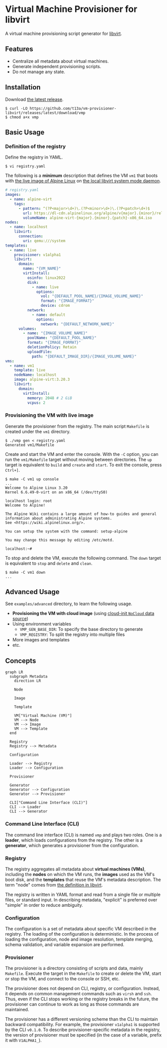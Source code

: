 # Virtual Machine Provisioner for libvirt

A virtual machine provisioning script generator for [libvirt](https://libvirt.org/).

## Features

- Centralize all metadata about virtual machines.
- Generate independent provisioning scripts.
- Do not manage any state.

## Installation

Download [the latest release](https://github.com/t13a/vm-provisioner-libvirt/releases/latest).

```console
$ curl -LO https://github.com/t13a/vm-provisioner-libvirt/releases/latest/download/vmp
$ chmod a+x vmp
```

## Basic Usage

### Definition of the registry

Define the registry in YAML.

```console
$ vi registry.yaml
```

The following is a **minimum** description that defines the VM `vm1` that boots with [the live image of Alpine Linux](https://alpinelinux.org/downloads/) on [the local libvirt system mode daemon](https://libvirt.org/uri.html#qemu-qemu-and-kvm-uris).

```yaml
# registry.yaml
images:
  - name: alpine-virt
    tags:
      - pattern: ^(?P<major>\d+)\.(?P<minor>\d+)\.(?P<patch>\d+)$
        url: https://dl-cdn.alpinelinux.org/alpine/v{major}.{minor}/releases/x86_64/alpine-virt-{major}.{minor}.{patch}-x86_64.iso
        volumeName: alpine-virt-{major}.{minor}.{patch}-x86_64.iso
nodes:
  - name: localhost
    libvirt:
      connection:
        uri: qemu:///system
templates:
  - name: live
    provisioner: v1alpha1
    libvirt:
      domain:
        name: "{VM_NAME}"
        virtInstall:
          osinfo: linux2022
          disk:
            - name: live
              options:
                vol: "{DEFAULT_POOL_NAME}/{IMAGE_VOLUME_NAME}"
                format: "{IMAGE_FORMAT}"
                device: cdrom
          network:
            - name: default
              options:
                network: "{DEFAULT_NETWORK_NAME}"
      volumes:
        - name: "{IMAGE_VOLUME_NAME}"
          poolName: "{DEFAULT_POOL_NAME}"
          format: "{IMAGE_FORMAT}"
          deletionPolicy: Retain
          uploadFile:
            path: "{DEFAULT_IMAGE_DIR}/{IMAGE_VOLUME_NAME}"
vms:
  - name: vm1
    template: live
    nodeName: localhost
    image: alpine-virt:3.20.3
    libvirt:
      domain:
        virtInstall:
          memory: 2048 # 2 GiB
          vcpus: 2
```

### Provisioning the VM with live image

Generate the provisioner from the registry. The main script `Makefile` is created under the `vm1` directory.

```console
$ ./vmp gen < registry.yaml
Generated vm1/Makefile
```

Create and start the VM and enter the console. With the `-C` option, you can run the `vm1/Makefile` target without moving between directories. The `up` target is equivalent to `build` and `create` and `start`. To exit the console, press `Ctrl+]`.

```console
$ make -C vm1 up console
...
Welcome to Alpine Linux 3.20
Kernel 6.6.49-0-virt on an x86_64 (/dev/ttyS0)

localhost login: root
Welcome to Alpine!

The Alpine Wiki contains a large amount of how-to guides and general
information about administrating Alpine systems.
See <https://wiki.alpinelinux.org/>.

You can setup the system with the command: setup-alpine

You may change this message by editing /etc/motd.

localhost:~#
```

To stop and delete the VM, execute the following command. The `down` target is equivalent to `stop` and `delete` and `clean`.

```console
$ make -C vm1 down
...
```

## Advanced Usage

See `examples/advanced` directory, to learn the following usage.

- **Provisioning the VM with cloud image** (using [cloud-init `NoCloud` data source](https://cloudinit.readthedocs.io/en/latest/reference/datasources/nocloud.html))
- Using environment variables
  - `VMP_GEN_BASE_DIR`: To specify the base directory to generate
  - `VMP_REGISTRY`: To split the registry into multiple files
- More images and templates
- etc.

## Concepts

```mermaid
graph LR
  subgraph Metadata
    direction LR

    Node

    Image

    Template

    VM["Virtual Machine (VM)"]
    VM --> Node
    VM --> Image
    VM --> Template
  end

  Registry
  Registry --> Metadata

  Configuration

  Loader --> Registry
  Loader --> Configuration

  Provisioner

  Generator
  Generator --> Configuration
  Generator --> Provisioner

  CLI["Command Line Interface (CLI)"]
  CLI --> Loader
  CLI --> Generator
```

### Command Line Interface (CLI)

The command line interface (CLI) is named `vmp` and plays two roles. One is a **loader**, which loads configurations from the registry. The other is a **generator**, which generates a provisioner from the configuration.

### Registry

The registry aggregates all metadata about **virtual machines (VMs)**, including the **nodes** on which the VM runs, the **images** used as the VM's boot disk, and the **templates** that reuse the VM's metadata description. The term "node" comes from [the definition in libvirt](https://libvirt.org/goals.html).

The registry is written in YAML format and read from a single file or multiple files, or standard input. In describing metadata, "explicit" is preferred over "simple" in order to reduce ambiguity.

### Configuration

The configuration is a set of metadata about specific VM described in the registry. The loading of the configuration is deterministic. In the process of loading the configuration, node and image resolution, template merging, schema validation, and variable expansion are performed.

### Provisioner

The provisioner is a directory consisting of scripts and data, mainly `Makefile`. Execute the target in the `Makefile` to create or delete the VM, start or stop the VM, and connect to the console or SSH, etc.

The provisioner does not depend on CLI, registry, or configuration. Instead, it depends on common management commands such as `virsh` and `ssh`. Thus, even if the CLI stops working or the registry breaks in the future, the provisioner can continue to work as long as those commands are maintained.

The provisioner has a different versioning scheme than the CLI to maintain backward compatibility. For example, the provisioner `v1alpha1` is supported by the CLI `v0.1.0`. To describe provisioner-specific metadata in the registry, the version of provisioner must be specified (in the case of a variable, prefix it with `V1ALPHA1_`).
